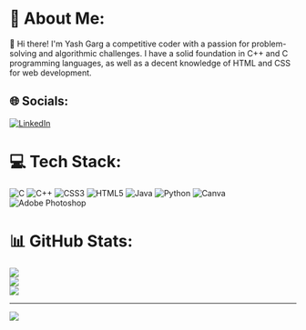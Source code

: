 # 💫 About Me:
👋 Hi there! I'm Yash Garg  a competitive coder with a passion for problem-solving and algorithmic challenges. I have a solid foundation in C++ and C programming languages, as well as a decent knowledge of HTML and CSS for web development.


## 🌐 Socials:
[![LinkedIn](https://img.shields.io/badge/LinkedIn-%230077B5.svg?logo=linkedin&logoColor=white)](https://linkedin.com/in/yash-garg-432661255) 

# 💻 Tech Stack:
![C](https://img.shields.io/badge/c-%2300599C.svg?style=for-the-badge&logo=c&logoColor=white) ![C++](https://img.shields.io/badge/c++-%2300599C.svg?style=for-the-badge&logo=c%2B%2B&logoColor=white) ![CSS3](https://img.shields.io/badge/css3-%231572B6.svg?style=for-the-badge&logo=css3&logoColor=white) ![HTML5](https://img.shields.io/badge/html5-%23E34F26.svg?style=for-the-badge&logo=html5&logoColor=white) ![Java](https://img.shields.io/badge/java-%23ED8B00.svg?style=for-the-badge&logo=java&logoColor=white) ![Python](https://img.shields.io/badge/python-3670A0?style=for-the-badge&logo=python&logoColor=ffdd54) ![Canva](https://img.shields.io/badge/Canva-%2300C4CC.svg?style=for-the-badge&logo=Canva&logoColor=white) ![Adobe Photoshop](https://img.shields.io/badge/adobephotoshop-%2331A8FF.svg?style=for-the-badge&logo=adobephotoshop&logoColor=white)
# 📊 GitHub Stats:
![](https://github-readme-stats.vercel.app/api?username=yash-gargji&theme=dark&hide_border=false&include_all_commits=false&count_private=false)<br/>
![](https://github-readme-streak-stats.herokuapp.com/?user=yash-gargji&theme=dark&hide_border=false)<br/>
![](https://github-readme-stats.vercel.app/api/top-langs/?username=yash-gargji&theme=dark&hide_border=false&include_all_commits=false&count_private=false&layout=compact)

---
[![](https://visitcount.itsvg.in/api?id=yash-gargji&icon=0&color=0)](https://visitcount.itsvg.in)

<!-- Proudly created with GPRM ( https://gprm.itsvg.in ) -->
